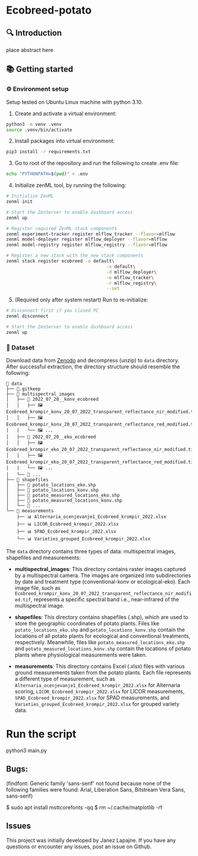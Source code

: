 # Ecobreed-potato

## 🔍 Introduction

place abstract here

## 📚 Getting started


### ⚙️ Environment setup

Setup tested on Ubuntu Linux machine with python 3.10.

1) Create and activate a virtual environment:

```bash
python3 -m venv .venv
source .venv/bin/activate
```

2) Install packages into virtual environment:
```bash
pip3 install -r requirements.txt
```

3) Go to root of the repository and run the following to create .env file:
```bash
echo "PYTHONPATH=$(pwd)" > .env
```

4) Initialize zenML tool, by running the following:

```bash
# Initialize ZenML
zenml init

# Start the ZenServer to enable dashboard access
zenml up

# Register required ZenML stack components
zenml experiment-tracker register mlflow_tracker --flavor=mlflow
zenml model-deployer register mlflow_deployer --flavor=mlflow
zenml model-registry register mlflow_registry --flavor=mlflow

# Register a new stack with the new stack components
zenml stack register ecobreed -a default\
                                      -o default\
                                      -d mlflow_deployer\
                                      -e mlflow_tracker\
                                      -r mlflow_registry\
                                      --set
```

5) (Required only after system restart) Run to re-initialize:
```bash
# Disconnect first if you closed PC
zenml disconnect

# Start the ZenServer to enable dashboard access
zenml up
```

### 📅 Dataset

Download data from [Zenodo](add-link) and decompress (unzip) to `data` directory.
After successful extraction, the directory structure should resemble the following:

```
📁 data
├── 📜.gitkeep
├── 📁 multispectral_images
│   ├── 📁 2022_07_20__konv_ecobreed
│   │   ├── 🖼️ Ecobreed_krompir_konv_20_07_2022_transparent_reflectance_nir_modified.tif
│   │   ├── 🖼️ Ecobreed_krompir_konv_20_07_2022_transparent_reflectance_red_modified.tif
|   |   └── 🖼️ ...
│   ├── 📁 2022_07_20__eko_ecobreed
│   │   ├── 🖼️ Ecobreed_krompir_eko_20_07_2022_transparent_reflectance_nir_modified.tif
│   │   ├── 🖼️ Ecobreed_krompir_eko_20_07_2022_transparent_reflectance_red_modified.tif
|   |   └── 🖼️ ...
│   └── 📁 ...
├── 📁 shapefiles
│   ├── 📄 potato_locations_eko.shp
│   ├── 📄 potato_locations_konv.shp
│   ├── 📄 potato_measured_locations_eko.shp
│   ├── 📄 potato_measured_locations_konv.shp
│   └── 📄 ...
└── 📁 measurements
    ├── 📊 Alternaria_ocenjevanje1_Ecobreed_krompir_2022.xlsx
    ├── 📊 LICOR_Ecobreed_krompir_2022.xlsx
    ├── 📊 SPAD_Ecobreed_krompir_2022.xlsx
    └── 📊 Varieties_grouped_Ecobreed_krompir_2022.xlsx
```

The `data` directory contains three types of data: multispectral images, shapefiles and measurements:

- **multispectral_images**: This directory contains raster images captured by a multispectral camera. The images are organized into subdirectories by date and treatment type (conventional-konv or ecological-eko). Each image file, such as `Ecobreed_krompir_konv_20_07_2022_transparent_reflectance_nir_modified.tif`, represents a specific spectral band i.e., near-infrared of the multispectral image.

- **shapefiles**: This directory contains shapefiles (.shp), which are used to store the geographic coordinates of potato plants. Files like `potato_locations_eko.shp` and `potato_locations_konv.shp` contain the locations of all potato plants for ecological and conventional treatments, respectively. Meanwhile, files like `potato_measured_locations_eko.shp` and `potato_measured_locations_konv.shp` contain the locations of potato plants where physiological measurements were taken.

- **measurements**: This directory contains Excel (.xlsx) files with various ground measurements taken from the potato plants. Each file represents a different type of measurement, such as `Alternaria_ocenjevanje1_Ecobreed_krompir_2022.xlsx` for Alternaria scoring, `LICOR_Ecobreed_krompir_2022.xlsx` for LICOR measurements, `SPAD_Ecobreed_krompir_2022.xlsx` for SPAD measurements, and `Varieties_grouped_Ecobreed_krompir_2022.xlsx` for grouped variety data.

# Run the script
python3 main.py






## Bugs:
(findfont: Generic family 'sans-serif' not found because none of the following families were found: Arial, Liberation Sans, Bitstream Vera Sans, sans-serif)

$ sudo apt install msttcorefonts -qq
$ rm ~/.cache/matplotlib -rf

## Issues

This project was initially developed by Janez Lapajne. If you have any questions or encounter any issues, post an issue on Github.
